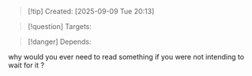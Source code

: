 
>[!tip] Created: [2025-09-09 Tue 20:13]

>[!question] Targets: 

>[!danger] Depends: 

why would you ever need to read something if you were not intending to wait for it ?